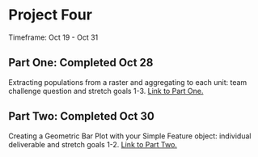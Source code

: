 # Project Four

Timeframe: Oct 19 - Oct 31 <br/>

## Part One: Completed Oct 28
Extracting populations from a raster and aggregating to each unit: team challenge question and stretch goals 1-3. [Link to Part One.](p4part1.md)<br/>

## Part Two: Completed Oct 30
Creating a Geometric Bar Plot with your Simple Feature object: individual deliverable and stretch goals 1-2. [Link to Part Two.](p4part2.md)<br/>
